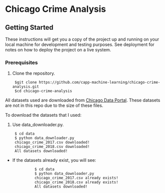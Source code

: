 # Chicago Crime Analysis

## Getting Started

These instructions will get you a copy of the project up and running on your local machine for development and testing purposes. See deployment for notes on how to deploy the project on a live system.

### Prerequisites

1. Clone the repository.

        $git clone https://github.com/capp-machine-learning/chicago-crime-analysis.git
        $cd chicago-crime-analysis

All datasets used are downloaded from [Chicago Data Portal](https://data.cityofchicago.org/).
These datasets are not in this repo due to the size of these files.

To download the datasets that I used:

1. Use data_downloader.py.

        $ cd data
        $ python data_downloader.py
        chicago_crime_2017.csv downloaded!
        chicago_crime_2018.csv downloaded!
        All datasets downloaded!

- If the datasets already exist, you will see:

                $ cd data
                $ python data_downloader.py
                chicago_crime_2017.csv already exists!
                chicago_crime_2018.csv already exists!
                All datasets downloaded!
